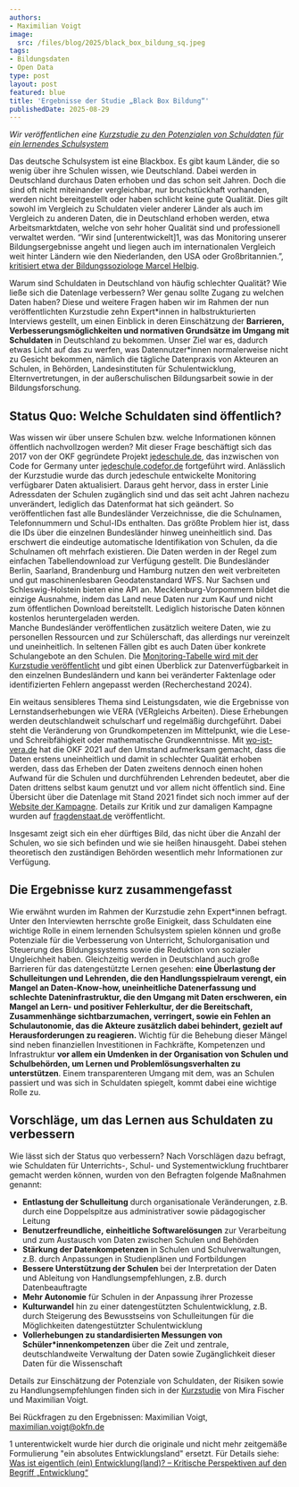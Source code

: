 ```yaml
---
authors:
- Maximilian Voigt
image:
  src: /files/blog/2025/black_box_bildung_sq.jpeg
tags:
- Bildungsdaten
- Open Data
type: post
layout: post
featured: blue
title: 'Ergebnisse der Studie „Black Box Bildung“'
publishedDate: 2025-08-29
---
```


*Wir veröffentlichen eine [Kurzstudie zu den Potenzialen von Schuldaten für ein lernendes Schulsystem](https://okfn.de/publikationen/black-box-bildung/)*

Das deutsche Schulsystem ist eine Blackbox. Es gibt kaum Länder, die so wenig über ihre Schulen wissen, wie Deutschland. Dabei werden in Deutschland durchaus Daten erhoben und das schon seit Jahren. Doch die sind oft nicht miteinander vergleichbar, nur bruchstückhaft vorhanden, werden nicht bereitgestellt oder haben schlicht keine gute Qualität. Dies gilt sowohl im Vergleich zu Schuldaten vieler anderer Länder als auch im Vergleich zu anderen Daten, die in Deutschland erhoben werden, etwa Arbeitsmarktdaten, welche von sehr hoher Qualität sind und professionell verwaltet werden. “Wir sind [unterentwickelt]1, was das Monitoring unserer Bildungsergebnisse angeht und liegen auch im internationalen Vergleich weit hinter Ländern wie den Niederlanden, den USA oder Großbritannien.”, [kritisiert etwa der Bildungssoziologe Marcel Helbig](https://www.campus-schulmanagement.de/magazin/studie-zum-corona-aufholprogramm-gezielte-investitionen-wurden-in-den-meisten-bundeslaendern-vermieden).

Warum sind Schuldaten in Deutschland von häufig schlechter Qualität? Wie ließe sich die Datenlage verbessern? Wer genau sollte Zugang zu welchen Daten haben? Diese und weitere Fragen haben wir im Rahmen der nun veröffentlichten Kurzstudie zehn Expert\*innen in halbstrukturierten Interviews gestellt, um einen Einblick in deren Einschätzung der **Barrieren, Verbesserungsmöglichkeiten und normativen Grundsätze im Umgang mit Schuldaten** in Deutschland zu bekommen. Unser Ziel war es, dadurch etwas Licht auf das zu werfen, was Datennutzer\*innen normalerweise nicht zu Gesicht bekommen, nämlich die tägliche Datenpraxis von Akteuren an Schulen, in Behörden, Landesinstituten für Schulentwicklung, Elternvertretungen, in der außerschulischen Bildungsarbeit sowie in der Bildungsforschung.

## Status Quo: Welche Schuldaten sind öffentlich?

Was wissen wir über unsere Schulen bzw. welche Informationen können öffentlich nachvollzogen werden? Mit dieser Frage beschäftigt sich das 2017 von der OKF gegründete Projekt [jedeschule.de](https://jedeschule.de/), das inzwischen von Code for Germany unter [jedeschule.codefor.de](https://jedeschule.codefor.de/ueber/) fortgeführt wird. Anlässlich der Kurzstudie wurde das durch jedeschule entwickelte Monitoring verfügbarer Daten aktualisiert. Daraus geht hervor, dass in erster Linie Adressdaten der Schulen zugänglich sind und das seit acht Jahren nachezu unverändert, lediglich das Datenformat hat sich geändert. So veröffentlichen fast alle Bundesländer Verzeichnisse, die die Schulnamen, Telefonnummern und Schul-IDs enthalten. Das größte Problem hier ist, dass die IDs über die einzelnen Bundesländer hinweg uneinheitlich sind. Das erschwert die eindeutige automatische Identifikation von Schulen, da die Schulnamen oft mehrfach existieren. Die Daten werden in der Regel zum einfachen Tabellendownload zur Verfügung gestellt. Die Bundesländer Berlin, Saarland, Brandenburg und Hamburg nutzen den weit verbreiteten und gut maschinenlesbaren Geodatenstandard WFS. Nur Sachsen und Schleswig-Holstein bieten eine API an. Mecklenburg-Vorpommern bildet die einzige Ausnahme, indem das Land neue Daten nur zum Kauf und nicht zum öffentlichen Download bereitstellt. Lediglich historische Daten können  kostenlos heruntergeladen werden.  
Manche Bundesländer veröffentlichen zusätzlich weitere Daten, wie zu personellen Ressourcen und zur Schülerschaft, das allerdings nur vereinzelt und uneinheitlich. In seltenen Fällen gibt es auch Daten über konkrete Schulangebote an den Schulen. Die [Monitoring-Tabelle wird mit der Kurzstudie veröffentlicht](https://cloud.okfn.de/s/K3SzwNjysWxfKfq) und gibt einen Überblick zur Datenverfügbarkeit in den einzelnen Bundesländern und kann bei veränderter Faktenlage oder identifizierten Fehlern angepasst werden (Recherchestand 2024).

Ein weitaus sensibleres Thema sind Leistungsdaten, wie die Ergebnisse von Lernstandserhebungen wie VERA (VERgleichs Arbeiten). Diese Erhebungen werden deutschlandweit schulscharf und regelmäßig durchgeführt. Dabei steht die Veränderung von Grundkompetenzen im Mittelpunkt, wie die Lese- und Schreibfähigkeit oder mathematische Grundkenntnisse. Mit [wo-ist-vera.de](https://wo-ist-vera.de/) hat die OKF 2021 auf den Umstand aufmerksam gemacht, dass die Daten erstens uneinheitlich und damit in schlechter Qualität erhoben werden, dass das Erheben der Daten zweitens dennoch einen hohen Aufwand für die Schulen und durchführenden Lehrenden bedeutet, aber die Daten drittens selbst kaum genutzt und vor allem nicht öffentlich sind. Eine Übersicht über die Datenlage mit Stand 2021 findet sich noch immer auf der [Website der Kampagne](https://wo-ist-vera.de/). Details zur Kritik und zur damaligen Kampagne wurden auf [fragdenstaat.de](https://fragdenstaat.de/artikel/exklusiv/2021/06/wo-ist-vera-unboxing-bildungspolitik/) veröffentlicht.

Insgesamt zeigt sich ein eher dürftiges Bild, das nicht über die Anzahl der Schulen, wo sie sich befinden und wie sie heißen hinausgeht. Dabei stehen theoretisch den zuständigen Behörden wesentlich mehr Informationen zur Verfügung.

## Die Ergebnisse kurz zusammengefasst

Wie erwähnt wurden im Rahmen der Kurzstudie zehn Expert\*innen befragt. Unter den Interviewten herrschte große Einigkeit, dass Schuldaten eine wichtige Rolle in einem lernenden Schulsystem spielen können und große Potenziale für die Verbesserung von Unterricht, Schulorganisation und Steuerung des Bildungssystems sowie die Reduktion von sozialer Ungleichheit haben. Gleichzeitig werden in Deutschland auch große Barrieren für das datengestützte Lernen gesehen: **eine Überlastung der Schulleitungen und Lehrenden, die den Handlungsspielraum verengt, ein Mangel an Daten-Know-how, uneinheitliche Datenerfassung und schlechte Dateninfrastruktur, die den Umgang mit Daten erschweren, ein Mangel an Lern- und positiver Fehlerkultur, der die Bereitschaft, Zusammenhänge sichtbarzumachen, verringert, sowie ein Fehlen an Schulautonomie, das die Akteure zusätzlich dabei behindert, gezielt auf Herausforderungen zu reagieren.** Wichtig für die Behebung dieser Mängel sind neben finanziellen Investitionen in Fachkräfte, Kompetenzen und Infrastruktur **vor allem ein Umdenken in der Organisation von Schulen und Schulbehörden, um Lernen und Problemlösungsverhalten zu unterstützen**. Einem transparenteren Umgang mit dem, was an Schulen passiert und was sich in Schuldaten spiegelt, kommt dabei eine wichtige Rolle zu.

## Vorschläge, um das Lernen aus Schuldaten zu verbessern

Wie lässt sich der Status quo verbessern? Nach Vorschlägen dazu befragt, wie Schuldaten für Unterrichts-, Schul- und Systementwicklung fruchtbarer gemacht werden können, wurden von den Befragten folgende Maßnahmen genannt:

- **Entlastung der Schulleitung** durch organisationale Veränderungen, z.B. durch eine Doppelspitze aus administrativer sowie pädagogischer Leitung
- **Benutzerfreundliche,** **einheitliche Softwarelösungen** zur Verarbeitung und zum Austausch von Daten zwischen Schulen und Behörden
- **Stärkung der Datenkompetenzen** in Schulen und Schulverwaltungen, z.B. durch Anpassungen in Studienplänen und Fortbildungen
- **Bessere Unterstützung der Schulen** bei der Interpretation der Daten und Ableitung von Handlungsempfehlungen, z.B. durch Datenbeauftragte
- **Mehr Autonomie** für Schulen in der Anpassung ihrer Prozesse
- **Kulturwandel** hin zu einer datengestützten Schulentwicklung, z.B. durch Steigerung des Bewusstseins von Schulleitungen für die Möglichkeiten datengestützter Schulentwicklung
- **Vollerhebungen zu standardisierten Messungen von Schüler\*innenkompetenzen** über die Zeit und zentrale, deutschlandweite Verwaltung der Daten sowie Zugänglichkeit dieser Daten für die Wissenschaft

Details zur Einschätzung der Potenziale von Schuldaten, der Risiken sowie zu Handlungsempfehlungen finden sich in der [Kurzstudie](https://okfn.de/publikationen/black-box-bildung/) von Mira Fischer und Maximilian Voigt.

Bei Rückfragen zu den Ergebnissen: Maximilian Voigt, maximilian.voigt@okfn.de

1 unterentwickelt wurde hier durch die originale und nicht mehr zeitgemäße Formulierung "ein absolutes Entwicklungsland" ersetzt. Für Details siehe: [Was ist eigentlich (ein) Entwicklung(land)? – Kritische Perspektiven auf den Begriff „Entwicklung“](https://www.plura.uni-bayreuth.de/pool/Unterrichtsmaterialien/Was-ist-Entwicklung.pdf)
